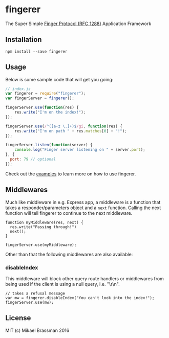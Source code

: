# fingerer

The Super Simple [Finger Protocol (RFC 1288)](http://tools.ietf.org/html/rfc1288)
Application Framework

## Installation

`npm install --save fingerer`

## Usage

Below is some sample code that will get you going:

```javascript
// index.js
var fingerer = require("fingerer");
var fingerServer = fingerer();

fingerServer.use(function(res) {
    res.write("I'm on the index!");
});

fingerServer.use(/^([a-z \.]+)$/gi, function(res) {
    res.write("I'm on path " + res.matches[0] + "!");
});

fingerServer.listen(function(server) {
    console.log("Finger server listening on " + server.port);
}, {
  port: 79 // optional
});
```

Check out the [examples](examples/) to learn more on how to use fingerer.

## Middlewares

Much like middleware in e.g. Express app, a middleware is a function that takes
a responder/parameters object and a `next` function. Calling the next function
will tell fingerer to continue to the next middleware.

```
function myMiddleware(res, next) {
  res.write("Passing through!")
  next();
}

fingerServer.use(myMiddleware);
```

Other than that the following middlewares are also available:

### disableIndex

This middleware will block other query route handlers or middlewares from
being used if the client is using a null query, i.e. "\r\n".

```
// takes a refusal message
var mw = fingerer.disableIndex("You can't look into the index!");
fingerServer.use(mw);
```

## License

MIT (c) Mikael Brassman 2016

